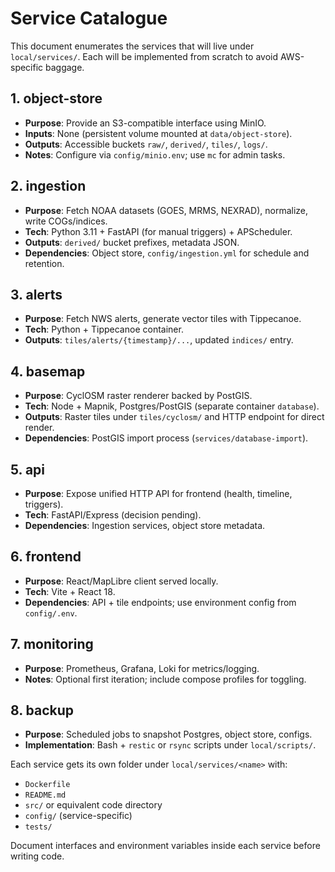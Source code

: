 # Service Catalogue

This document enumerates the services that will live under `local/services/`. Each will be implemented from scratch to avoid AWS-specific baggage.

## 1. object-store
- **Purpose**: Provide an S3-compatible interface using MinIO.
- **Inputs**: None (persistent volume mounted at `data/object-store`).
- **Outputs**: Accessible buckets `raw/`, `derived/`, `tiles/`, `logs/`.
- **Notes**: Configure via `config/minio.env`; use `mc` for admin tasks.

## 2. ingestion
- **Purpose**: Fetch NOAA datasets (GOES, MRMS, NEXRAD), normalize, write COGs/indices.
- **Tech**: Python 3.11 + FastAPI (for manual triggers) + APScheduler.
- **Outputs**: `derived/` bucket prefixes, metadata JSON.
- **Dependencies**: Object store, `config/ingestion.yml` for schedule and retention.

## 3. alerts
- **Purpose**: Fetch NWS alerts, generate vector tiles with Tippecanoe.
- **Tech**: Python + Tippecanoe container.
- **Outputs**: `tiles/alerts/{timestamp}/...`, updated `indices/` entry.

## 4. basemap
- **Purpose**: CyclOSM raster renderer backed by PostGIS.
- **Tech**: Node + Mapnik, Postgres/PostGIS (separate container `database`).
- **Outputs**: Raster tiles under `tiles/cyclosm/` and HTTP endpoint for direct render.
- **Dependencies**: PostGIS import process (`services/database-import`).

## 5. api
- **Purpose**: Expose unified HTTP API for frontend (health, timeline, triggers).
- **Tech**: FastAPI/Express (decision pending).
- **Dependencies**: Ingestion services, object store metadata.

## 6. frontend
- **Purpose**: React/MapLibre client served locally.
- **Tech**: Vite + React 18.
- **Dependencies**: API + tile endpoints; use environment config from `config/.env`.

## 7. monitoring
- **Purpose**: Prometheus, Grafana, Loki for metrics/logging.
- **Notes**: Optional first iteration; include compose profiles for toggling.

## 8. backup
- **Purpose**: Scheduled jobs to snapshot Postgres, object store, configs.
- **Implementation**: Bash + `restic` or `rsync` scripts under `local/scripts/`.

Each service gets its own folder under `local/services/<name>` with:
- `Dockerfile`
- `README.md`
- `src/` or equivalent code directory
- `config/` (service-specific)
- `tests/`

Document interfaces and environment variables inside each service before writing code.
